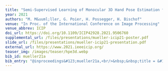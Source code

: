 ```yaml
---
title: "Semi-Supervised Learning of Monocular 3D Hand Pose Estimation from Multi-View Images"
year: 2021
authors: "M. M&uuml;ller, G. Poier, H. Possegger, H. Bischof"
venue: "In Proc. of the International Conference on Image Processing"
venue_abbrev: ICIP
doi_url: https://doi.org/10.1109/ICIP42928.2021.9506760
supplemental_url: /files/presentations/mueller-icip21-poster.pdf
slide_url: /files/presentations/mueller-icip21-presentation.pdf
external_url: https://www.2021.ieeeicip.org/
teaser_img: /images/teaser/hpe3d.webp
bib_id: mueller21a
bib_entry: "@inproceedings&#123;mueller21a,<br/>&nbsp;&nbsp;title = &#123;&#123;Semi-Supervised Learning of Monocular 3D Hand Pose Estimation from Multi-View Images&#125;&#125;,<br/>&nbsp;&nbsp;author = &#123;Markus M&#92;&quot;&#123;u&#125;ller and Georg Poier and Horst Possegger and Horst Bischof&#125;,<br/>&nbsp;&nbsp;booktitle = &#123;Proc. of the International Conference on Image Processing (ICIP)&#125;,<br/>&nbsp;&nbsp;year = &#123;2021&#125;<br/>&#125;"
---
```

